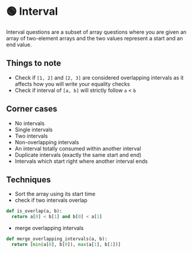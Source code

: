 # 🟢 Interval

Interval questions are a subset of array questions where you are given an array of two-element arrays  and the two values represent a start and an end value.&#x20;

## Things to note

* Check if  `[1, 2]` and `[2, 3]` are considered overlapping intervals as it affects how you will write your equality checks
* Check if interval of `[a, b]` will strictly follow `a` < `b`&#x20;

## Corner cases

* No intervals
* Single intervals
* Two intervals
* Non-overlapping intervals
* An interval totally consumed within another interval
* Duplicate intervals (exactly the same start and end)
* Intervals which start right where another interval ends

## Techniques

* Sort the array using its start time
* check if two intervals overlap

```python
def is_overlap(a, b):
  return a[0] < b[1] and b[0] < a[1]
```

* merge overlapping intervals

```python
def merge_overlapping_intervals(a, b):
  return [min(a[0], b[0]), max(a[1], b[1])]
```

